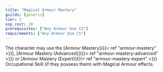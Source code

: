 ```yaml
---
title: "Magical Armour Mastery"
guilds: [generic]
tier: 2
osp_cost: 20
prerequisites: ["Any Armour Use CS"]
requirements: ["Any Armour Use CS"]
---
```

The character may use the [Armour Mastery]({{< ref "armour-mastery" >}}), [Armour Mastery (Advanced)]({{< ref "armour-mastery-advanced" >}}) or [Armour Mastery (Expert)]({{< ref "armour-mastery-expert" >}}) Occupational Skill (if they possess them) with Magical Armour effects.